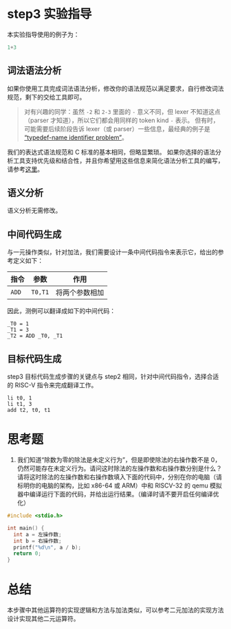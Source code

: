 # step3 实验指导

本实验指导使用的例子为：

```C
1+3
```

## 词法语法分析
如果你使用工具完成词法语法分析，修改你的语法规范以满足要求，自行修改词法规范，剩下的交给工具即可。
> 对有兴趣的同学：虽然 `-2` 和 `2-3` 里面的 `-` 意义不同，但 lexer 不知道这点（parser 才知道），所以它们都会用同样的 token kind `-` 表示。
> 但有时，可能需要后续阶段告诉 lexer（或 parser）一些信息，最经典的例子是 [“typedef-name identifier problem”](https://en.wikipedia.org/wiki/Lexer_hack)。

我们的表达式语法规范和 C 标准的基本相同，但略显繁琐。
如果你选择的语法分析工具支持优先级和结合性，并且你希望用这些信息来简化语法分析工具的编写，请参考[这里](./precedence.md)。

## 语义分析

语义分析无需修改。

## 中间代码生成
与一元操作类似，针对加法，我们需要设计一条中间代码指令来表示它，给出的参考定义如下：

| 指令  | 参数    | 作用           |
| ----- | ------- | -------------- |
| `ADD` | `T0,T1` | 将两个参数相加 |

因此，测例可以翻译成如下的中间代码：

```assembly
_T0 = 1
_T1 = 3
_T2 = ADD _T0, _T1
```

## 目标代码生成

step3 目标代码生成步骤的关键点与 step2 相同，针对中间代码指令，选择合适的 RISC-V 指令来完成翻译工作。

```assembly
li t0, 1
li t1, 3
add t2, t0, t1
```

# 思考题

1. 我们知道“除数为零的除法是未定义行为”，但是即使除法的右操作数不是 0，仍然可能存在未定义行为。请问这时除法的左操作数和右操作数分别是什么？请将这时除法的左操作数和右操作数填入下面的代码中，分别在你的电脑（请标明你的电脑的架构，比如 x86-64 或 ARM）中和 RISCV-32 的 qemu 模拟器中编译运行下面的代码，并给出运行结果。（编译时请不要开启任何编译优化）

```c
#include <stdio.h>

int main() {
  int a = 左操作数;
  int b = 右操作数;
  printf("%d\n", a / b);
  return 0;
}
```

# 总结
本步骤中其他运算符的实现逻辑和方法与加法类似，可以参考二元加法的实现方法设计实现其他二元运算符。
